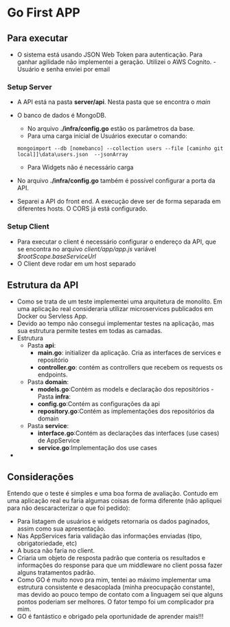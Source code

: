 # Go First APP

## Para executar
- O sistema está usando JSON Web Token para autenticação. Para ganhar agilidade não implementei a geração. Utilizei o AWS Cognito.
-Usuário e senha enviei por email

### Setup Server
- A API está na pasta **server/api**. Nesta pasta que se encontra o *main*
- O banco de dados é MongoDB.
    - No arquivo **./infra/config.go** estão os parâmetros da base.
    - Para uma carga inicial de Usuários executar o comando:
    ```
    mongoimport --db [nomebanco] --collection users --file [caminho git local]]\data\users.json  --jsonArray
    ```
    - Para Widgets não é necessário carga

- No arquivo **./infra/config.go** também é possível configurar a porta da API.
- Separei a API do front end. A execução deve ser de forma separada em diferentes hosts. O CORS já está configurado.

### Setup Client
- Para executar o client é necessário configurar o endereço da API, que se encontra no arquivo *client/app/app.js* variável *$rootScope.baseServiceUrl*
- O Client deve rodar em um host separado

## Estrutura da API
- Como se trata de um teste implementei uma arquitetura de monolito. Em uma aplicação real consideraria utilizar microservices publicados em Docker ou Servless App.
- Devido ao tempo não consegui implementar testes na aplicação, mas sua estrutura permite testes em todas as camadas.
- Estrutura
    - Pasta **api**:
        - **main.go**: initializer da aplicação. Cria as interfaces de services e repositório
        -   **controller.go**: contém as controllers que recebem os requests os endpoints.
     - Pasta **domain**: 
        - **models.go**:Contém as models e declaração dos repositórios
      - Pasta **infra**:
        - **config.go**:Contém as configurações da api
        - **repository.go**:Contém as implementações dos repositórios da domain
     - Pasta **service**:
        - **interface.go**:Contém as declarações das interfaces (use cases) de AppService
        - **service.go**:Implementação dos use cases
- 

## Considerações

Entendo que o teste é simples e uma boa forma de avaliação. Contudo em uma aplicação real eu faria algumas coisas de forma diferente (não apliquei para não descaracterizar o que foi pedido):
 - Para listagem de usuários e widgets retornaria os dados paginados, assim como sua apresentação.
 - Nas AppServices faria validação das informações enviadas (tipo, obrigatoriedade, etc)
 - A busca não faria no client.
 - Criaria um objeto de resposta padrão que conteria os resultados e informações do response para que um middleware no client possa fazer alguns tratamentos padrão.
  - Como GO é muito novo pra mim, tentei ao máximo implementar uma estrutura consistente e desacoplada (minha preocupação constante), mas devido ao pouco tempo de contato com a linguagem sei que alguns pontos poderiam ser melhores. O fator tempo foi um complicador pra mim.
 - GO é fantástico e obrigado pela oportunidade de aprender mais!!!